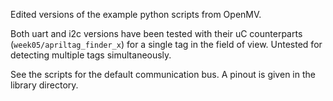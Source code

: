 Edited versions of the example python scripts from OpenMV.

Both uart and i2c versions have been tested with their uC counterparts (`week05/apriltag_finder_x`) for a single tag in the field of view. Untested for detecting multiple tags simultaneously.

See the scripts for the default communication bus. A pinout is given in the library directory.
